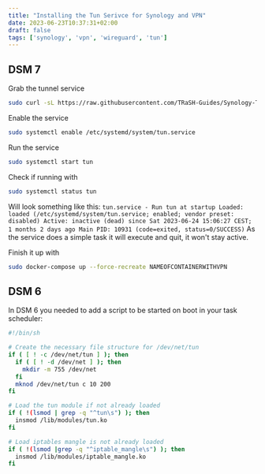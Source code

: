 ```yaml
---
title: "Installing the Tun Serivce for Synology and VPN"
date: 2023-06-23T10:37:31+02:00
draft: false
tags: ['synology', 'vpn', 'wireguard', 'tun']
---
```

## DSM 7
Grab the tunnel service
``` bash
sudo curl -sL https://raw.githubusercontent.com/TRaSH-Guides/Synology-Templates/main/script/tun.service -o "/etc/systemd/system/tun.service"
```
Enable the service
``` bash
sudo systemctl enable /etc/systemd/system/tun.service
```
Run the service
``` bash
sudo systemctl start tun
```
Check if running with
``` bash
sudo systemctl status tun
```
Will look something like this:
`tun.service - Run tun at startup
   Loaded: loaded (/etc/systemd/system/tun.service; enabled; vendor preset: disabled)
   Active: inactive (dead) since Sat 2023-06-24 15:06:27 CEST; 1 months 2 days ago
 Main PID: 10931 (code=exited, status=0/SUCCESS)`
As the service does a simple task it will execute and quit, it won't stay active.

Finish it up with
``` bash
sudo docker-compose up --force-recreate NAMEOFCONTAINERWITHVPN
```

## DSM 6 
In DSM 6 you needed to add a script to be started on boot in your task scheduler:
```bash
#!/bin/sh

# Create the necessary file structure for /dev/net/tun
if ( [ ! -c /dev/net/tun ] ); then
  if ( [ ! -d /dev/net ] ); then
    mkdir -m 755 /dev/net
  fi
  mknod /dev/net/tun c 10 200
fi

# Load the tun module if not already loaded
if ( !(lsmod | grep -q "^tun\s") ); then
  insmod /lib/modules/tun.ko
fi

# Load iptables mangle is not already loaded
if ( !(lsmod |grep -q "^iptable_mangle\s") ); then
  insmod /lib/modules/iptable_mangle.ko
fi
```
